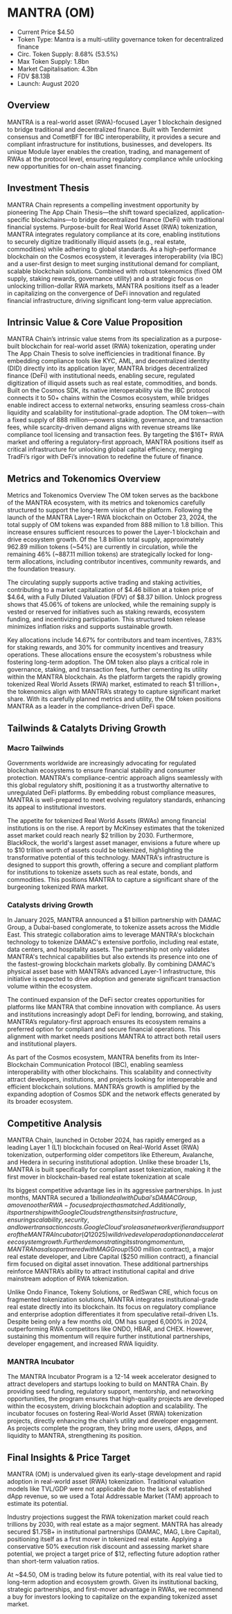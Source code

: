 # MANTRA (OM)
* Current Price $4.50
* Token Type: Mantra is a multi-utility governance token for decentralized finance
* Circ. Token Supply: 8.68% (53.5%)
* Max Token Supply: 1.8bn
* Market Capitalisation: 4.3bn
* FDV $8.13B
* Launch: August 2020


## Overview

MANTRA is a real-world asset (RWA)-focused Layer 1 blockchain designed to bridge traditional and decentralized finance. Built with Tendermint consensus and CometBFT for IBC interoperability, it provides a secure and compliant infrastructure for institutions, businesses, and developers. Its unique Module layer enables the creation, trading, and management of RWAs at the protocol level, ensuring regulatory compliance while unlocking new opportunities for on-chain asset financing.

## Investment Thesis

MANTRA Chain represents a compelling investment opportunity by pioneering The App Chain Thesis—the shift toward specialized, application-specific blockchains—to bridge decentralized finance (DeFi) with traditional financial systems. Purpose-built for Real World Asset (RWA) tokenization, MANTRA integrates regulatory compliance at its core, enabling institutions to securely digitize traditionally illiquid assets (e.g., real estate, commodities) while adhering to global standards. As a high-performance blockchain on the Cosmos ecosystem, it leverages interoperability (via IBC) and a user-first design to meet surging institutional demand for compliant, scalable blockchain solutions. Combined with robust tokenomics (fixed OM supply, staking rewards, governance utility) and a strategic focus on unlocking trillion-dollar RWA markets, MANTRA positions itself as a leader in capitalizing on the convergence of DeFi innovation and regulated financial infrastructure, driving significant long-term value appreciation.

## Intrinsic Value & Core Value Proposition

MANTRA Chain’s intrinsic value stems from its specialization as a purpose-built blockchain for real-world asset (RWA) tokenization, operating under The App Chain Thesis to solve inefficiencies in traditional finance. By embedding compliance tools like KYC, AML, and decentralized identity (DID) directly into its application layer, MANTRA bridges decentralized finance (DeFi) with institutional needs, enabling secure, regulated digitization of illiquid assets such as real estate, commodities, and bonds. Built on the Cosmos SDK, its native interoperability via the IBC protocol connects it to 50+ chains within the Cosmos ecosystem, while bridges enable indirect access to external networks, ensuring seamless cross-chain liquidity and scalability for institutional-grade adoption. The OM token—with a fixed supply of 888 million—powers staking, governance, and transaction fees, while scarcity-driven demand aligns with revenue streams like compliance tool licensing and transaction fees. By targeting the $16T+ RWA market and offering a regulatory-first approach, MANTRA positions itself as critical infrastructure for unlocking global capital efficiency, merging TradFi’s rigor with DeFi’s innovation to redefine the future of finance.

## Metrics and Tokenomics Overview

Metrics and Tokenomics Overview The OM token serves as the backbone of the MANTRA ecosystem, with its metrics and tokenomics carefully structured to support the long-term vision of the platform. Following the launch of the MANTRA Layer-1 RWA blockchain on October 23, 2024, the total supply of OM tokens was expanded from 888 million to 1.8 billion. This increase ensures sufficient resources to power the Layer-1 blockchain and drive ecosystem growth. Of the 1.8 billion total supply, approximately 962.89 million tokens (~54%) are currently in circulation, while the remaining 46% (~887.11 million tokens) are strategically locked for long-term allocations, including contributor incentives, community rewards, and the foundation treasury.


The circulating supply supports active trading and staking activities, contributing to a market capitalization of $4.46 billion at a token price of $4.64, with a Fully Diluted Valuation (FDV) of $8.37 billion. Unlock progress shows that 45.06% of tokens are unlocked, while the remaining supply is vested or reserved for initiatives such as staking rewards, ecosystem funding, and incentivizing participation. This structured token release minimizes inflation risks and supports sustainable growth.

Key allocations include 14.67% for contributors and team incentives, 7.83% for staking rewards, and 30% for community incentives and treasury operations. These allocations ensure the ecosystem's robustness while fostering long-term adoption. The OM token also plays a critical role in governance, staking, and transaction fees, further cementing its utility within the MANTRA blockchain. As the platform targets the rapidly growing tokenized Real World Assets (RWA) market, estimated to reach $1 trillion+, the tokenomics align with MANTRA’s strategy to capture significant market share. With its carefully planned metrics and utility, the OM token positions MANTRA as a leader in the compliance-driven DeFi space.

## Tailwinds & Catalyts Driving Growth

### Macro Tailwinds

Governments worldwide are increasingly advocating for regulated blockchain ecosystems to ensure financial stability and consumer protection. MANTRA's compliance-centric approach aligns seamlessly with this global regulatory shift, positioning it as a trustworthy alternative to unregulated DeFi platforms. By embedding robust compliance measures, MANTRA is well-prepared to meet evolving regulatory standards, enhancing its appeal to institutional investors.

The appetite for tokenized Real World Assets (RWAs) among financial institutions is on the rise. A report by McKinsey estimates that the tokenized asset market could reach nearly $2 trillion by 2030. Furthermore, BlackRock, the world's largest asset manager, envisions a future where up to $10 trillion worth of assets could be tokenized, highlighting the transformative potential of this technology. MANTRA's infrastructure is designed to support this growth, offering a secure and compliant platform for institutions to tokenize assets such as real estate, bonds, and commodities. This positions MANTRA to capture a significant share of the burgeoning tokenized RWA market.

### Catalysts driving Growth

In January 2025, MANTRA announced a $1 billion partnership with DAMAC Group, a Dubai-based conglomerate, to tokenize assets across the Middle East. This strategic collaboration aims to leverage MANTRA's blockchain technology to tokenize DAMAC's extensive portfolio, including real estate, data centers, and hospitality assets. The partnership not only validates MANTRA's technical capabilities but also extends its presence into one of the fastest-growing blockchain markets globally. By combining DAMAC’s physical asset base with MANTRA’s advanced Layer-1 infrastructure, this initiative is expected to drive adoption and generate significant transaction volume within the ecosystem.

The continued expansion of the DeFi sector creates opportunities for platforms like MANTRA that combine innovation with compliance. As users and institutions increasingly adopt DeFi for lending, borrowing, and staking, MANTRA’s regulatory-first approach ensures its ecosystem remains a preferred option for compliant and secure financial operations. This alignment with market needs positions MANTRA to attract both retail users and institutional players.

As part of the Cosmos ecosystem, MANTRA benefits from its Inter-Blockchain Communication Protocol (IBC), enabling seamless interoperability with other blockchains. This scalability and connectivity attract developers, institutions, and projects looking for interoperable and efficient blockchain solutions. MANTRA’s growth is amplified by the expanding adoption of Cosmos SDK and the network effects generated by its broader ecosystem.

## Competitive Analysis 

MANTRA Chain, launched in October 2024, has rapidly emerged as a leading Layer 1 (L1) blockchain focused on Real-World Asset (RWA) tokenization, outperforming older competitors like Ethereum, Avalanche, and Hedera in securing institutional adoption. Unlike these broader L1s, MANTRA is built specifically for compliant asset tokenization, making it the first mover in blockchain-based real estate tokenization at scale

Its biggest competitive advantage lies in its aggressive partnerships. In just months, MANTRA secured a $1 billion deal with Dubai’s DAMAC Group, a move no other RWA-focused project has matched. Additionally, its partnership with Google Cloud strengthens its infrastructure, ensuring scalability, security, and lower transaction costs. Google Cloud’s role as a network verifier and supporter of the MANTRA Incubator (Q1 2025) will drive developer adoption and accelerate ecosystem growth. Further demonstrating its strong momentum, MANTRA has also partnered with MAG Group ($500 million contract), a major real estate developer, and Libre Capital ($250 million contract), a financial firm focused on digital asset innovation. These additional partnerships reinforce MANTRA’s ability to attract institutional capital and drive mainstream adoption of RWA tokenization.

Unlike Ondo Finance, Tokeny Solutions, or RedSwan CRE, which focus on fragmented tokenization solutions, MANTRA integrates institutional-grade real estate directly into its blockchain. Its focus on regulatory compliance and enterprise adoption differentiates it from speculative retail-driven L1s. Despite being only a few months old, OM has surged 6,000% in 2024, outperforming RWA competitors like ONDO, HBAR, and CHEX. However, sustaining this momentum will require further institutional partnerships, developer engagement, and increased RWA liquidity.

### MANTRA Incubator

The MANTRA Incubator Program is a 12-14 week accelerator designed to attract developers and startups looking to build on MANTRA Chain. By providing seed funding, regulatory support, mentorship, and networking opportunities, the program ensures that high-quality projects are developed within the ecosystem, driving blockchain adoption and scalability. The incubator focuses on fostering Real-World Asset (RWA) tokenization projects, directly enhancing the chain’s utility and developer engagement. As projects complete the program, they bring more users, dApps, and liquidity to MANTRA, strengthening its position. 

## Final Insights & Price Target

MANTRA (OM) is undervalued given its early-stage development and rapid adoption in real-world asset (RWA) tokenization. Traditional valuation models like TVL/GDP were not applicable due to the lack of established dApp revenue, so we used a Total Addressable Market (TAM) approach to estimate its potential.

Industry projections suggest the RWA tokenization market could reach trillions by 2030, with real estate as a major segment. MANTRA has already secured $1.75B+ in institutional partnerships (DAMAC, MAG, Libre Capital), positioning itself as a first mover in tokenized real estate. Applying a conservative 50% execution risk discount and assessing market share potential, we project a target price of $12, reflecting future adoption rather than short-term valuation ratios.

At ~$4.50, OM is trading below its future potential, with its real value tied to long-term adoption and ecosystem growth. Given its institutional backing, strategic partnerships, and first-mover advantage in RWAs, we recommend a buy for investors looking to capitalize on the expanding tokenized asset market.
